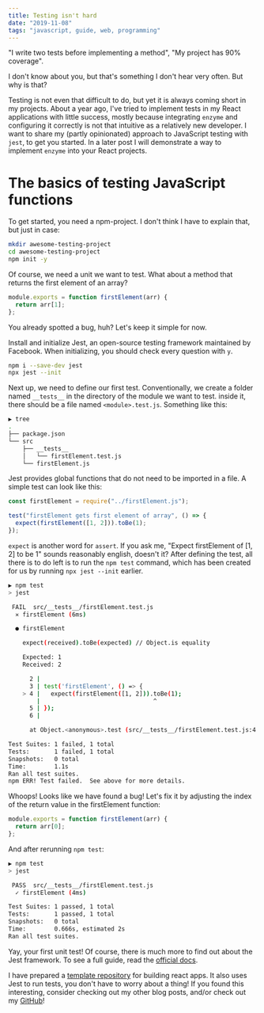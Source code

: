```yaml
---
title: Testing isn't hard
date: "2019-11-08"
tags: "javascript, guide, web, programming"
---
```


"I write two tests before implementing a method", "My project has 90% coverage".

I don't know about you, but that's something I don't hear very often. But why is that?

Testing is not even that difficult to do, but yet it is always coming short in my projects. About a year ago, I've tried to implement tests in my React applications with little success, mostly because integrating `enzyme` and configuring it correctly is not that intuitive as a relatively new developer. I want to share my (partly opinionated) approach to JavaScript testing with `jest`, to get you started. In a later post I will demonstrate a way to implement `enzyme` into your React projects.

# The basics of testing JavaScript functions

To get started, you need a npm-project. I don't think I have to explain that, but just in case:

```bash
mkdir awesome-testing-project
cd awesome-testing-project
npm init -y
```

Of course, we need a unit we want to test. What about a method that returns the first element of an array?

```js
module.exports = function firstElement(arr) {
  return arr[1];
};
```

You already spotted a bug, huh? Let's keep it simple for now.

Install and initialize Jest, an open-source testing framework maintained by Facebook. When initializing, you should check every question with `y`.

```bash
npm i --save-dev jest
npx jest --init
```

Next up, we need to define our first test. Conventionally, we create a folder named `__tests__` in the directory of the module we want to test. inside it, there should be a file named `<module>.test.js`. Something like this:

```bash
▶ tree
.
├── package.json
└── src
    ├── __tests__
    │   └── firstElement.test.js
    └── firstElement.js
```

Jest provides global functions that do not need to be imported in a file. A simple test can look like this:

```js
const firstElement = require("../firstElement.js");

test("firstElement gets first element of array", () => {
  expect(firstElement([1, 2])).toBe(1);
});
```

`expect` is another word for `assert`. If you ask me, "Expect firstElement of [1, 2] to be 1" sounds reasonably english, doesn't it? After defining the test, all there is to do left is to run the `npm test` command, which has been created for us by running `npx jest --init` earlier.

```bash
▶ npm test
> jest

 FAIL  src/__tests__/firstElement.test.js
  ✕ firstElement (6ms)

  ● firstElement

    expect(received).toBe(expected) // Object.is equality

    Expected: 1
    Received: 2

      2 |
      3 | test('firstElement', () => {
    > 4 |   expect(firstElement([1, 2])).toBe(1);
        |                                ^
      5 | });
      6 |

      at Object.<anonymous>.test (src/__tests__/firstElement.test.js:4:32)

Test Suites: 1 failed, 1 total
Tests:       1 failed, 1 total
Snapshots:   0 total
Time:        1.1s
Ran all test suites.
npm ERR! Test failed.  See above for more details.
```

Whoops! Looks like we have found a bug! Let's fix it by adjusting the index of the return value in the firstElement function:

```js
module.exports = function firstElement(arr) {
  return arr[0];
};
```

And after rerunning `npm test`:

```bash
▶ npm test
> jest

 PASS  src/__tests__/firstElement.test.js
  ✓ firstElement (4ms)

Test Suites: 1 passed, 1 total
Tests:       1 passed, 1 total
Snapshots:   0 total
Time:        0.666s, estimated 2s
Ran all test suites.
```

Yay, your first unit test! Of course, there is much more to find out about the Jest framework. To see a full guide, read the [official docs](https://jestjs.io/).

I have prepared a [template repository](https://github.com/garritfra/react-parcel-boilerplate) for building react apps. It also uses Jest to run tests, you don't have to worry about a thing! If you found this interesting, consider checking out my other blog posts, and/or check out my [GitHub](https://github.com/garritfra)!
